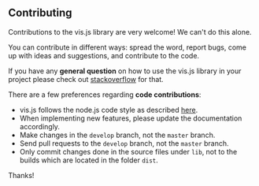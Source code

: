 ## Contributing

Contributions to the vis.js library are very welcome! We can't do this alone.

You can contribute in different ways: spread the word, report bugs, come up with
ideas and suggestions, and contribute to the code.

If you have any **general question** on how to use the vis.js library in your 
project please check out 
[stackoverflow](http://stackoverflow.com/questions/tagged/vis.js) for that.

There are a few preferences regarding **code contributions**:

- vis.js follows the node.js code style as described
  [here](http://nodeguide.com/style.html).
- When implementing new features, please update the documentation accordingly.
- Make changes in the `develop` branch, not the `master` branch.
- Send pull requests to the `develop` branch, not the `master` branch.
- Only commit changes done in the source files under `lib`, not to the builds
  which are located in the folder `dist`.

Thanks!
